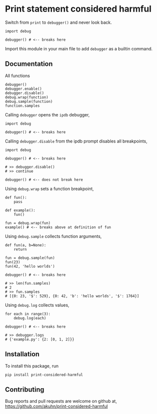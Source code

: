 # Print statement considered harmful

Switch from `print` to `debugger()` and never look back.

    import debug

    debugger() # <-- breaks here

Import this module in your main file to add `debugger` as a builtin command.


## Documentation

All functions

    debugger()
    debugger.enable()
    debugger.disable()
    debug.wrap(function)
    debug.sample(function)
    function.samples


Calling `debugger` opens the `ipdb` debugger,

    import debug

    debugger() # <-- breaks here


Calling `debugger.disable` from the ipdb prompt disables all breakpoints,

    import debug

    debugger() # <-- breaks here

    # >> debugger.disable()
    # >> continue

    debugger() # <-- does not break here


Using `debug.wrap` sets a function breakpoint,

    def fun():
        pass

    def example():
        fun()

    fun = debug.wrap(fun)
    example() # <-- breaks above at definition of fun


Using `debug.sample` collects function arguments,

    def fun(a, b=None):
        return

    fun = debug.sample(fun)
    fun(23)
    fun(42, 'hello worlds')

    debugger() # <-- breaks here

    # >> len(fun.samples)
    # 2
    # >> fun.samples
    # [{0: 23, '$': 529}, {0: 42, 'b': 'hello worlds', '$': 1764}]


Using `debug.log` collects values,

    for each in range(3):
        debug.log(each)

    debugger() # <-- breaks here

    # >> debugger.logs
    # {'example.py': {2: [0, 1, 2]}}


## Installation

To install this package, run

    pip install print-considered-harmful


## Contributing

Bug reports and pull requests are welcome on github at, https://github.com/akuhn/print-considered-harmful

